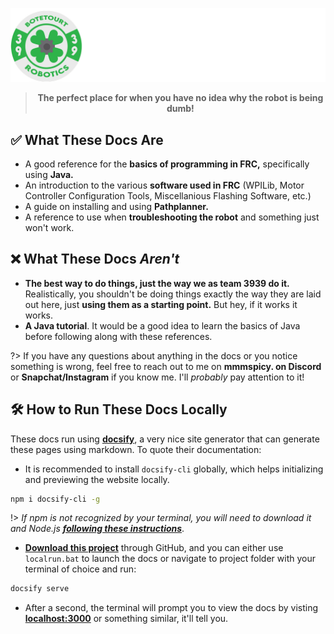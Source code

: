 <div align="center">

![](/resources/coverwallpaper.png)

> **The perfect place for when you have no idea why the robot is being dumb!**
</div>

## **✅ What These Docs Are**
- A good reference for the **basics of programming in FRC,** specifically using **Java.**
- An introduction to the various **software used in FRC** (WPILib, Motor Controller Configuration Tools, Miscellanious Flashing Software, etc.)
- A guide on installing and using **Pathplanner.**
- A reference to use when **troubleshooting the robot** and something just won't work.

## **❌ What These Docs *Aren't***
- **The best way to do things, just the way we as team 3939 do it.** Realistically, you shouldn't be doing things exactly the way they are laid out here, just **using them as a starting point.** But hey, if it works it works.
- **A Java tutorial**. It would be a good idea to learn the basics of Java before following along with these references.

?> If you have any questions about anything in the docs or you notice something is wrong, feel free to reach out to me on **mmmspicy. on Discord** or **Snapchat/Instagram** if you know me. I'll *probably* pay attention to it!

## 🛠️ How to Run These Docs Locally
 These docs run using [ **docsify**](https://docsify.js.org), a very nice site generator that can generate these pages using markdown. To quote their documentation:
- It is recommended to install `docsify-cli` globally, which helps initializing and previewing the website locally.

```bash
npm i docsify-cli -g
```

!> *If npm is not recognized by your terminal, you will need to download it and Node.js [**following these instructions**](https://nodejs.org/en/download)*.

- [**Download this project**](https://github.com/frc-team3939/3939-Code-Docs) through GitHub, and you can either use `localrun.bat` to launch the docs or navigate to project folder with your terminal of choice and run:

```bash
docsify serve
```
- After a second, the terminal will prompt you to view the docs by visting [**localhost:3000**](localhost:3000) or something similar, it'll tell you. 